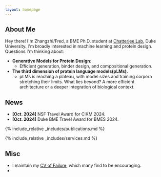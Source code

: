 ```yaml
---
layout: homepage
---
```


## About Me

Hey there! I'm Zhangzhi/Fred, a BME Ph.D. student at [Chatterjee Lab](https://www.chatterjeelab.com/), Duke University. I'm broadly interested in machine learning and protein design. Questions I'm thinking about:

<!-- ## Research Interests -->

- **Generative Models for Protein Design**: 
  - Efficient generation, binder design, and compositional generation.
- **The third dimension of protein language models(pLMs).** 
  - pLMs is reaching a plateau, with model sizes and training corpora stretching their limits. What lies beyond? A more efficient architecture or a deeper integration of biological context.


## News

- **[Oct. 2024]** NSF Travel Award for CIKM 2024.
- **[Oct. 2024]** Duke BME Travel Award for BMES 2024.



{% include_relative _includes/publications.md %}

{% include_relative _includes/services.md %}


## Misc

 - I maintain my [CV of Failure](pages/cv_of_failure.md), which many find to be encouraging.
 - 
